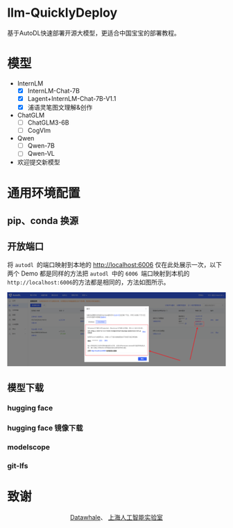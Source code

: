 # llm-QuicklyDeploy
基于AutoDL快速部署开源大模型，更适合中国宝宝的部署教程。

# 模型

- InternLM
  - [x] InternLM-Chat-7B
  - [x] Lagent+InternLM-Chat-7B-V1.1
  - [x] 浦语灵笔图文理解&创作
- ChatGLM
  - [ ] ChatGLM3-6B
  - [ ] CogVlm
- Qwen
  - [ ] Qwen-7B
  - [ ] Qwen-VL
- 欢迎提交新模型
# 通用环境配置

## pip、conda 换源

## 开放端口

将 `autodl `的端口映射到本地的 [http://localhost:6006](http://localhost:6006/) 仅在此处展示一次，以下两个 Demo 都是同样的方法把 `autodl `中的 `6006 `端口映射到本机的 `http://localhost:6006`的方法都是相同的，方法如图所示。

![Alt text](images/image-4.png)

## 模型下载

### hugging face

### hugging face 镜像下载

### modelscope

### git-lfs

# 致谢

<div align=center>
  <a href="https://datawhale.club/#/">Datawhale</a>、
  <a href="https://www.shlab.org.cn/">上海人工智能实验室</a>
</div>